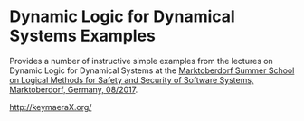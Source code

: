 ﻿Dynamic Logic for Dynamical Systems Examples
============================================

Provides a number of instructive simple examples from the lectures on Dynamic Logic for Dynamical Systems at the
[Marktoberdorf Summer School on Logical Methods for Safety and Security of Software Systems, Marktoberdorf, Germany, 08/2017](https://asimod.in.tum.de/2017/).

  http://keymaeraX.org/

